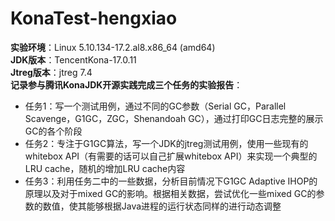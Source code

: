 # KonaTest-hengxiao<br>
**实验环境**：Linux 5.10.134-17.2.al8.x86_64 (amd64)<br>
**JDK版本**：TencentKona-17.0.11<br>
**Jtreg版本**：jtreg 7.4<br>
**记录参与腾讯KonaJDK开源实践完成三个任务的实验报告**：<br>
- 任务1：写一个测试用例，通过不同的GC参数（Serial GC，Parallel Scavenge，G1GC，ZGC，Shenandoah GC），通过打印GC日志完整的展示GC的各个阶段<br>
- 任务2：专注于G1GC算法，写一个JDK的jtreg测试用例，使用一些现有的whitebox API（有需要的话可以自己扩展whitebox API）来实现一个典型的LRU cache，随机的增加LRU cache内容<br>
- 任务3：利用任务二中的一些数据，分析目前情况下G1GC Adaptive IHOP的原理以及对于mixed GC的影响。根据相关数据，尝试优化一些mixed GC的参数的数值，使其能够根据Java进程的运行状态同样的进行动态调整
